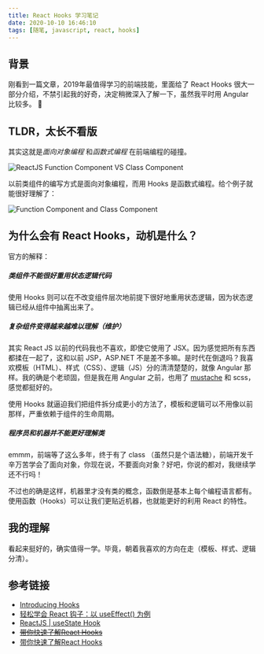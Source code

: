 ```yaml
---
title: React Hooks 学习笔记
date: 2020-10-10 16:46:10
tags: [随笔, javascript, react, hooks]
---
```


## 背景

刚看到一篇文章，2019年最值得学习的前端技能，里面给了 React Hooks 很大一部分介绍，不禁引起我的好奇，决定稍微深入了解一下，虽然我平时用 Angular 比较多。 🙂

## TLDR，太长不看版

其实这就是*面向对象编程* 和*函数式编程* 在前端编程的碰撞。

![ReactJS Function Component VS Class Component](https://www.wangbase.com/blogimg/asset/202009/bg2020091407.jpg)

以前类组件的编写方式是面向对象编程，而用 Hooks 是函数式编程。给个例子就能很好理解了：

![Function Component and Class Component](https://www.wangbase.com/blogimg/asset/202009/bg2020091320.jpg)

## 为什么会有 React Hooks，动机是什么？

官方的解释：

##### 类组件不能很好重用状态逻辑代码

使用 Hooks 则可以在不改变组件层次地前提下很好地重用状态逻辑，因为状态逻辑已经从组件中抽离出来了。

##### 复杂组件变得越来越难以理解（维护）

其实 React JS 以前的代码我也不喜欢，即使它使用了 JSX。因为感觉把所有东西都揉在一起了，这和以前 JSP，ASP.NET 不是差不多嘛。是时代在倒退吗？我喜欢模板（HTML）、样式（CSS）、逻辑（JS）分的清清楚楚的，就像 Angular 那样。我的确是个老顽固，但是我在用 Angular 之前，也用了 [mustache](https://github.com/mustache/mustache) 和 scss，感觉都挺好的。

使用 Hooks 就逼迫我们把组件拆分成更小的方法了，模板和逻辑可以不用像以前那样，严重依赖于组件的生命周期。

##### 程序员和机器并不能更好理解类

emmm，前端等了这么多年，终于有了 class （虽然只是个语法糖），前端开发千辛万苦学会了面向对象，你现在说，不要面向对象？好吧，你说的都对，我继续学还不行吗！

不过也的确是这样，机器里才没有类的概念，函数倒是基本上每个编程语言都有。使用函数（Hooks）可以让我们更贴近机器，也就能更好的利用 React 的特性。

## 我的理解

看起来挺好的，确实值得一学。毕竟，朝着我喜欢的方向在走（模板、样式、逻辑分清）。

## 参考链接

- [Introducing Hooks](https://reactjs.org/docs/hooks-intro.html)
- [轻松学会 React 钩子：以 useEffect() 为例](http://www.ruanyifeng.com/blog/2020/09/react-hooks-useeffect-tutorial.html)
- [ReactJS | useState Hook](https://www.geeksforgeeks.org/reactjs-usestate-hook/)
- ~~[带你快速了解React Hooks](https://mp.weixin.qq.com/s?__biz=MzU0OTExNzYwNg==&mid=2247486638&idx=1&sn=6168cd4c6ebd46bb7626d5e1acac199a&chksm=fbb58767ccc20e71c147abd5816d85c85addfe9bb7f7ae531b3be6874e82bbf3aeff10b3151f&mpshare=1&scene=1&srcid=1030zRXiWBapn8lTHy7okyV4&sharer_sharetime=1604039376391&sharer_shareid=fc704ae6aea43f30cbec7d9e541d4beb&exportkey=A9iZHUit3MmzB9UtwIFqMKE%3D&pass_ticket=tzMbsF%2FeUkmqmIp8swkg9KboR45uJ3wADbDOUq8VTpvz9SXqBf7n2B5O3xo%2Fhbg6&wx_header=0#rd)~~
- [带你快速了解React Hooks](https://mp.weixin.qq.com/s/FQzSFwx3wWqwLCeQZ1eAEA)
